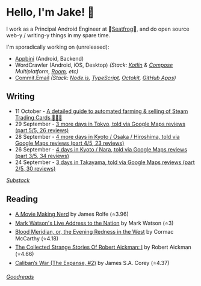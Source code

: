 # Hello, I'm Jake! 👋

I work as a Principal Android Engineer at 🐸[Seatfrog](https://seatfrog.com/)🐸, and do open source web-y / writing-y things in my spare time. 

I'm sporadically working on (unreleased): 
- [Appbini](https://appbini.com) (Android, Backend)
- WordCrawler (Android, iOS, Desktop) *(Stack: [Kotlin](https://kotlinlang.org/docs/multiplatform.html) & [Compose](https://www.jetbrains.com/compose-multiplatform/) Multiplatform, [Room](https://developer.android.com/kotlin/multiplatform/room), etc)*
- [Commit.Email](https://commit.email) *(Stack: [Node.js](https://nodejs.org/en), [TypeScript](https://www.typescriptlang.org/), [Octokit](https://github.com/octokit/octokit.js), [GitHub Apps](https://github.com/marketplace?type=apps))*

## Writing
<!-- feed start -->
- 11 October - [A detailed guide to automated farming &amp; selling of Steam Trading Cards 🧑‍🌾🎴](https://blog.jakelee.co.uk/automating-steam-trading-cards/)
- 29 September - [3 more days in Tokyo, told via Google Maps reviews (part 5/5, 26 reviews)](https://jakelee.co.uk/japan-part-5-tokyo/)
- 28 September - [4 more days in Kyoto / Osaka / Hiroshima, told via Google Maps reviews (part 4/5, 23 reviews)](https://jakelee.co.uk/japan-part-4-kyoto/)
- 26 September - [4 days in Kyoto / Nara, told via Google Maps reviews (part 3/5, 34 reviews)](https://jakelee.co.uk/japan-part-3-kyoto/)
- 24 September - [3 days in Takayama, told via Google Maps reviews (part 2/5, 30 reviews)](https://jakelee.co.uk/japan-part-2-takayama/)
<!-- feed end -->
*[Substack](https://jakeweeklee.substack.com)*

## Reading
<!-- GOODREADS-LIST:START -->
- [A Movie Making Nerd](https://www.goodreads.com/review/show/7974216828?utm_medium=api&utm_source=rss) by James Rolfe (⭐️3.96)
- [Mark Watson's Live Address to the Nation](https://www.goodreads.com/review/show/7996964640?utm_medium=api&utm_source=rss) by Mark Watson (⭐️3)
- [Blood Meridian, or, the Evening Redness in the West](https://www.goodreads.com/review/show/7928293638?utm_medium=api&utm_source=rss) by Cormac McCarthy (⭐️4.18)
- [The Collected Strange Stories Of Robert Aickman: I](https://www.goodreads.com/review/show/7921658128?utm_medium=api&utm_source=rss) by Robert Aickman (⭐️4.66)
- [Caliban’s War (The Expanse, #2)](https://www.goodreads.com/review/show/7232812574?utm_medium=api&utm_source=rss) by James S.A. Corey (⭐️4.37)
<!-- GOODREADS-LIST:END -->
*[Goodreads](https://goodreads.com/jakesteam)*
